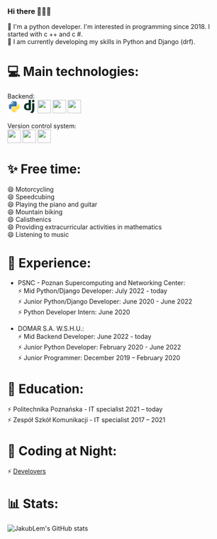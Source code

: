### Hi there 👋👋👋

🔭 I'm a python developer. I'm interested in programming since 2018. I started with c ++ and c #.  
🌱 I am currently developing my skills in Python and Django (drf).


# 💻 Main technologies:  

<div>
Backend:<br>
<img src="https://github.com/devicons/devicon/blob/master/icons/python/python-original.svg" title="Python" alt="Python" width="30" height="30"/>
<img src="https://github.com/devicons/devicon/blob/master/icons/django/django-plain.svg" title="Python" alt="Python" width="30" height="30"/>
<img src="https://cdn.jsdelivr.net/gh/devicons/devicon/icons/docker/docker-original-wordmark.svg" title="" alt="" width="30" height="30"/>
<img src="https://cdn.jsdelivr.net/gh/devicons/devicon/icons/postgresql/postgresql-original-wordmark.svg" title="" alt="" width="30" height="30"/>
<img src="https://cdn.jsdelivr.net/gh/devicons/devicon/icons/mysql/mysql-original-wordmark.svg" title="" alt="" width="30" height="30"/>
</div><br>
<div>
Version control system:<br>
<img src="https://cdn.jsdelivr.net/gh/devicons/devicon/icons/git/git-original-wordmark.svg" title="" alt="" width="30" height="30"/>
<img src="https://cdn.jsdelivr.net/gh/devicons/devicon/icons/github/github-original-wordmark.svg" title="" alt="" width="30" height="30"/>
<img src="https://cdn.jsdelivr.net/gh/devicons/devicon/icons/bitbucket/bitbucket-original-wordmark.svg" title="" alt="" width="30" height="30"/>

</div>


# ✨ Free time:

😄  Motorcycling  
😄  Speedcubing  
😄  Playing the piano and guitar  
😄  Mountain biking  
😄  Calisthenics  
😄  Providing extracurricular activities in mathematics  
😄  Listening to music  


# 👔 Experience:


- PSNC - Poznan Supercomputing and Networking Center:  
⚡ Mid Python/Django Developer: July 2022 - today  
⚡ Junior Python/Django Developer: June 2020 - June 2022  
⚡ Python Developer Intern: June 2020  

- DOMAR S.A. W.S.H.U.:  
⚡ Mid Backend Developer: June 2022 - today  
⚡ Junior Python Developer: February 2020 - June 2022  
⚡ Junior Programmer: December 2019 – February 2020  


# 🏫 Education:

⚡ Politechnika Poznańska - IT specialist 2021 – today  
⚡ Zespół Szkół Komunikacji - IT specialist 2017 – 2021  


# 🌃 Coding at Night:

⚡ [Develovers](https://github.com/Deve-Lovers)


# 📊 Stats:

![JakubLem's GitHub stats](https://github-readme-stats.vercel.app/api?username=JakubLem&count_private=true&theme=tokyonight)



<!--
**JakubLem/JakubLem** is a ✨ _special_ ✨ repository because its `README.md` (this file) appears on your GitHub profile.

Here are some ideas to get you started:

- 🔭 I’m currently working on ...
- 🌱 I’m currently learning ...
- 👯 I’m looking to collaborate on ...
- 🤔 I’m looking for help with ...
- 💬 Ask me about ...
- 📫 How to reach me: ...
- 😄 Pronouns: ...
- ⚡ Fun fact: ...
-->
